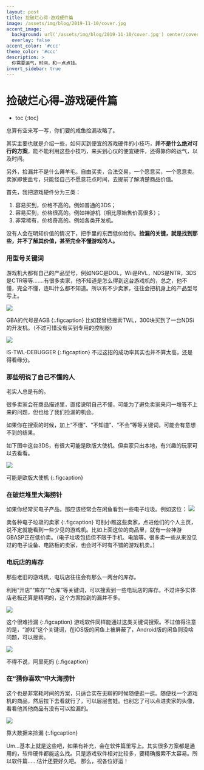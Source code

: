 ```yaml
---
layout: post
title: 捡破烂心得-游戏硬件篇
image: /assets/img/blog/2019-11-10/cover.jpg
accent_image: 
  background: url('/assets/img/blog/2019-11-10/cover.jpg') center/cover
  overlay: false
accent_color: '#ccc'
theme_color: '#ccc'
description: >
  你需要运气，时间，和一点点钱。
invert_sidebar: true
---
```



# 捡破烂心得-游戏硬件篇


* toc
{:toc}



总算有空来写一写，你们要的咸鱼捡漏攻略了。

其实主要也就是介绍一些，如何买到便宜的游戏硬件的小技巧，**并不是什么绝对可行的方案**，能不能利用这些小技巧，来买到心仪的便宜硬件，还得靠你的运气，以及时间。

另外，捡漏并不是什么薅羊毛。自由买卖，合法交易，一个愿意买，一个愿意卖。卖家即使血亏，只能怪自己不愿意花点时间，去提前了解清楚商品价值。

首先，我把游戏硬件分为三类：
1. 容易买到，价格不高的。例如普通的3DS；
2. 容易买到，价格很高的。例如神游机（相比原始售价高很多）；
3. 非常稀有，价格奇高的。例如各类开发机。

没有人会在明知价值的情况下，把手里的东西低价给你。**捡漏的关键，就是找到那些，并不了解其价值，甚至完全不懂游戏的人。**

### 用型号关键词

游戏机大都有自己的产品型号，例如NGC是DOL，Wii是RVL，NDS是NTR，3DS是CTR等等.......有很多卖家，他不知道是怎么得到这台游戏机的，总之，他不懂，完全不懂，连叫什么都不知道。所以有不少卖家，往往会把机身上的产品型号写上。

![](/assets/img/blog/2019-11-10/1.jpg)

GBA的代号是AGB
{:.figcaption}
比如我曾经搜索TWL，300块买到了一台NDSi的开发机。（不过可惜没有买到专用的控制器）

![](/assets/img/blog/2019-11-10/2.jpg)

IS-TWL-DEBUGGER
{:.figcaption}
不过这招的成功率其实也并不算太高，还是得看缘分。

### 那些明说了自己不懂的人

老实人总是有的。

很多卖家会在商品描述里，直接说明自己不懂，可能为了避免卖家来问一堆答不上来的问题，但也给了我们捡漏的机会。

如果你在搜索的时候，加上“不懂”、“不知道”、“不会”等等关键词，可能会有意想不到的结果。
        
如下图中这台3DS，有很大可能是欧版大使机。但卖家只出本地，有兴趣的玩家可以去看看。

![](/assets/img/blog/2019-11-10/3.jpg)

可能是欧版大使机
{:.figcaption}
### 在破烂堆里大海捞针

如果你经常买电子产品，那应该经常会在闲鱼看到一些电子垃圾。例如这位：
![](/assets/img/blog/2019-11-10/4.jpg)

卖各种电子垃圾的卖家
{:.figcaption}
可别小瞧这些卖家，点进他们的个人主页，说不定就能看到一些少见的游戏机。比如上面这位的商品里，就有一台神游GBASP正在低价卖。（电子垃圾包括但不限于手机、电脑等。很多卖一些从来没见过的电子设备、电路板的卖家，也会时不时有不错的游戏机卖。）

### 电玩店的库存

那些老旧的游戏机，电玩店往往会有那么一两台的库存。

利用“开店”“库存”“仓库”等关键词，可以搜索到一些电玩店的库存。不过许多实体店老板还算是精明的，这个方案捡到的漏并不多。

![](/assets/img/blog/2019-11-10/5.jpg)

这个很难捡漏
{:.figcaption}
游戏软件同样能通过这类关键词搜索。不过值得注意的是，“游戏”这个关键词，在iOS版的闲鱼上被屏蔽了，Android版的闲鱼则没啥问题，可以搜索。

![](/assets/img/blog/2019-11-10/6.jpg)

不得不说，阿里死妈
{:.figcaption}
### 在“猜你喜欢”中大海捞针

这个也是非常耗时间的方案，只适合实在无聊的时候随便逛一逛。随便找一个游戏机的商品，然后拉下去看就行了，可以层层套娃。也别忘了可以点进卖家的头像，看看他其他商品有没有可以捡漏的。

![](/assets/img/blog/2019-11-10/7.jpg)

靠大数据来捡漏
{:.figcaption}
<br>

Um...基本上就是这些吧，如果有补充，会在软件篇里写上。其实很多方案都是通用的，软件硬件都能这么找。只是游戏软件相对比较多，要精确搜索不太容易。所以软件篇......估计还要好久吧。
那么，祝各位好运！
